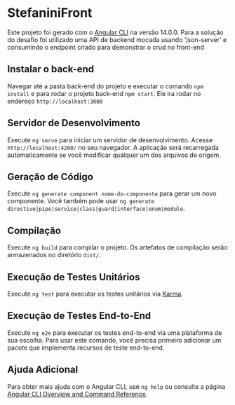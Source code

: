# StefaniniFront

Este projeto foi gerado com o [Angular CLI](https://github.com/angular/angular-cli) na versão 14.0.0.
Para a solução do desafio foi utilizado uma API de backend mocada usando 'json-server' e consumindo o endpoint criado para demonstrar o crud no front-end

## Instalar o back-end

Navegar até a pasta back-end do projeto e executar o comando `npm install` e para rodar o projeto back-end `npm start`.
Ele ira rodar no endereço `http://localhost:3000`

## Servidor de Desenvolvimento

Execute `ng serve` para iniciar um servidor de desenvolvimento. Acesse `http://localhost:4200/` no seu navegador. A aplicação será recarregada automaticamente se você modificar qualquer um dos arquivos de origem.

## Geração de Código

Execute `ng generate component nome-do-componente` para gerar um novo componente. Você também pode usar `ng generate directive|pipe|service|class|guard|interface|enum|module`.

## Compilação

Execute `ng build` para compilar o projeto. Os artefatos de compilação serão armazenados no diretório `dist/`.

## Execução de Testes Unitários

Execute `ng test` para executar os testes unitários via [Karma](https://karma-runner.github.io).

## Execução de Testes End-to-End

Execute `ng e2e` para executar os testes end-to-end via uma plataforma de sua escolha. Para usar este comando, você precisa primeiro adicionar um pacote que implementa recursos de teste end-to-end.

## Ajuda Adicional

Para obter mais ajuda com o Angular CLI, use `ng help` ou consulte a página [Angular CLI Overview and Command Reference](https://angular.io/cli).
